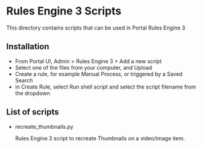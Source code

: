 # Rules Engine 3 Scripts

This directory contains scripts that can be used in Portal Rules Engine 3


## Installation

* From Portal UI, Admin > Rules Engine 3 > Add a new script
* Select one of the files from your computer, and Upload
* Create a rule, for example Manual Process, or triggered by a Saved Search
* in Create Rule, select Run shell script and select the script filename from the dropdown


## List of scripts

* recreate_thumbnails.py

    Rules Engine 3 script to recreate Thumbnails on a video/image item.
